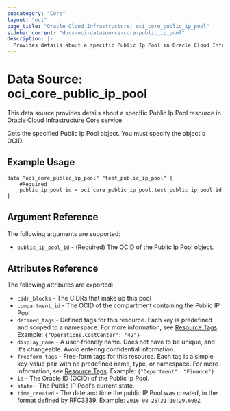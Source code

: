 ```yaml
---
subcategory: "Core"
layout: "oci"
page_title: "Oracle Cloud Infrastructure: oci_core_public_ip_pool"
sidebar_current: "docs-oci-datasource-core-public_ip_pool"
description: |-
  Provides details about a specific Public Ip Pool in Oracle Cloud Infrastructure Core service
---
```


# Data Source: oci_core_public_ip_pool
This data source provides details about a specific Public Ip Pool resource in Oracle Cloud Infrastructure Core service.

Gets the specified Public Ip Pool object. You must specify the object's OCID.


## Example Usage

```hcl
data "oci_core_public_ip_pool" "test_public_ip_pool" {
	#Required
	public_ip_pool_id = oci_core_public_ip_pool.test_public_ip_pool.id
}
```

## Argument Reference

The following arguments are supported:

* `public_ip_pool_id` - (Required) The OCID of the Public Ip Pool object.


## Attributes Reference

The following attributes are exported:

* `cidr_blocks` - The CIDRs that make up this pool
* `compartment_id` - The OCID of the compartment containing the Public IP Pool 
* `defined_tags` - Defined tags for this resource. Each key is predefined and scoped to a namespace. For more information, see [Resource Tags](https://docs.cloud.oracle.com/iaas/Content/General/Concepts/resourcetags.htm).  Example: `{"Operations.CostCenter": "42"}` 
* `display_name` - A user-friendly name. Does not have to be unique, and it's changeable. Avoid entering confidential information. 
* `freeform_tags` - Free-form tags for this resource. Each tag is a simple key-value pair with no predefined name, type, or namespace. For more information, see [Resource Tags](https://docs.cloud.oracle.com/iaas/Content/General/Concepts/resourcetags.htm).  Example: `{"Department": "Finance"}` 
* `id` - The Oracle ID (OCID) of the Public Ip Pool.
* `state` - The Public IP Pool's current state.
* `time_created` - The date and time the public IP Pool was created, in the format defined by [RFC3339](https://tools.ietf.org/html/rfc3339).  Example: `2016-08-25T21:10:29.600Z` 

